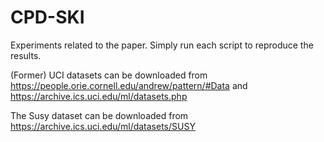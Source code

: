 # CPD-SKI
Experiments related to the paper. Simply run each script to reproduce the results.

(Former) UCI datasets can be downloaded from https://people.orie.cornell.edu/andrew/pattern/#Data and https://archive.ics.uci.edu/ml/datasets.php

The Susy dataset can be downloaded from https://archive.ics.uci.edu/ml/datasets/SUSY
